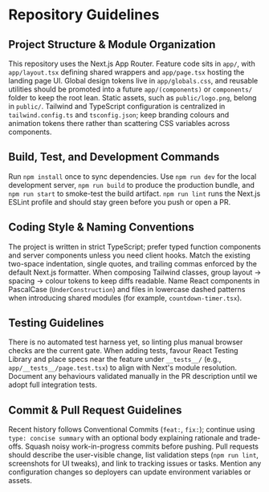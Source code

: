 # Repository Guidelines

## Project Structure & Module Organization
This repository uses the Next.js App Router. Feature code sits in `app/`, with `app/layout.tsx` defining shared wrappers and `app/page.tsx` hosting the landing page UI. Global design tokens live in `app/globals.css`, and reusable utilities should be promoted into a future `app/(components)` or `components/` folder to keep the root lean. Static assets, such as `public/logo.png`, belong in `public/`. Tailwind and TypeScript configuration is centralized in `tailwind.config.ts` and `tsconfig.json`; keep branding colours and animation tokens there rather than scattering CSS variables across components.

## Build, Test, and Development Commands
Run `npm install` once to sync dependencies. Use `npm run dev` for the local development server, `npm run build` to produce the production bundle, and `npm run start` to smoke-test the build artifact. `npm run lint` runs the Next.js ESLint profile and should stay green before you push or open a PR.

## Coding Style & Naming Conventions
The project is written in strict TypeScript; prefer typed function components and server components unless you need client hooks. Match the existing two-space indentation, single quotes, and trailing commas enforced by the default Next.js formatter. When composing Tailwind classes, group layout → spacing → colour tokens to keep diffs readable. Name React components in PascalCase (`UnderConstruction`) and files in lowercase dashed patterns when introducing shared modules (for example, `countdown-timer.tsx`).

## Testing Guidelines
There is no automated test harness yet, so linting plus manual browser checks are the current gate. When adding tests, favour React Testing Library and place specs near the feature under `__tests__/` (e.g., `app/__tests__/page.test.tsx`) to align with Next's module resolution. Document any behaviours validated manually in the PR description until we adopt full integration tests.

## Commit & Pull Request Guidelines
Recent history follows Conventional Commits (`feat:`, `fix:`); continue using `type: concise summary` with an optional body explaining rationale and trade-offs. Squash noisy work-in-progress commits before pushing. Pull requests should describe the user-visible change, list validation steps (`npm run lint`, screenshots for UI tweaks), and link to tracking issues or tasks. Mention any configuration changes so deployers can update environment variables or assets.
